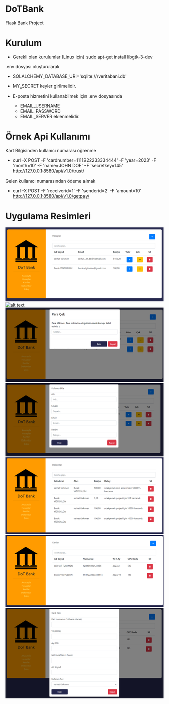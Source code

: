 # DoTBank
Flask Bank Project

# Kurulum

- Gerekli olan kurulumlar (Linux için)
sudo apt-get install libgtk-3-dev

.env dosyası oluşturularak 
- SQLALCHEMY_DATABASE_URI='sqlite:///veritabani.db'
- MY_SECRET
keyler girilmelidir.

- E-posta hizmetini kullanabilmek için .env dosyasında
  - EMAIL_USERNAME
  - EMAIL_PASSWORD
  - EMAIL_SERVER
eklenmelidir.

# Örnek Api Kullanımı

Kart Bilgisinden kullanıcı numarası öğrenme
  - curl -X POST -F 'cardnumber=1111222233334444' -F 'year=2023' -F 'month=10' -F 'name=JOHN DOE' -F 'secretkey=145' http://127.0.0.1:8580/api/v1.0/trust/

Gelen kullanıcı numarasından ödeme almak
  - curl -X POST -F 'receiverid=1' -F 'senderid=2' -F 'amount=10' http://127.0.0.1:8580/api/v1.0/getpay/

# Uygulama Resimleri

![alt text](https://github.com/serhatturkmen/DoTBank/blob/main/images/hesaplar.png)
![alt text](https://github.com/serhatturkmen/DoTBank/blob/main/images/hesaplar-para-yatırma.png)
![alt text](https://github.com/serhatturkmen/DoTBank/blob/main/images/hesaplar-para-cek.png)
![alt text](https://github.com/serhatturkmen/DoTBank/blob/main/images/hesaplar-ekle.png)
![alt text](https://github.com/serhatturkmen/DoTBank/blob/main/images/dekontlar.png)
![alt text](https://github.com/serhatturkmen/DoTBank/blob/main/images/kartlar.png)
![alt text](https://github.com/serhatturkmen/DoTBank/blob/main/images/kart-ekle.png)

